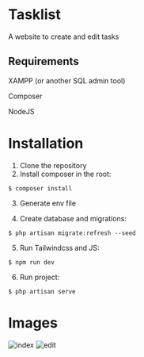 # Tasklist

A website to create and edit tasks



## Requirements


XAMPP (or another SQL admin tool)

Composer

NodeJS

# Installation
1. Clone the repository
2. Install composer in the root:

```
$ composer install
```
3. Generate env file

4. Create database and migrations:
```
$ php artisan migrate:refresh --seed
```
5. Run Tailwindcss and JS:
```
$ npm run dev
```
6. Run project:
```
$ php artisan serve
```


# Images
![index](https://github.com/Akii-Dev/Library/blob/main/public/images/todoindex.png?raw=true)
![edit](https://github.com/Akii-Dev/Library/blob/main/public/images/edittask.png?raw=true)